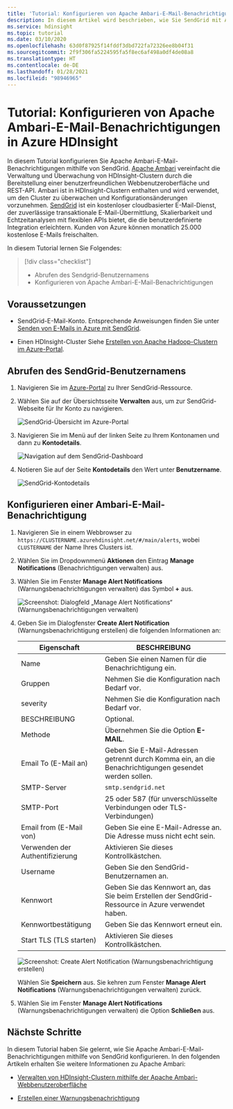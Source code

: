 ```yaml
---
title: 'Tutorial: Konfigurieren von Apache Ambari-E-Mail-Benachrichtigungen in Azure HDInsight'
description: In diesem Artikel wird beschrieben, wie Sie SendGrid mit Apache Ambari für E-Mail-Benachrichtigungen verwenden.
ms.service: hdinsight
ms.topic: tutorial
ms.date: 03/10/2020
ms.openlocfilehash: 63d0f87925f14fddf3dbd722fa72326ee8b04f31
ms.sourcegitcommit: 2f9f306fa5224595fa5f8ec6af498a0df4de08a8
ms.translationtype: HT
ms.contentlocale: de-DE
ms.lasthandoff: 01/28/2021
ms.locfileid: "98946965"
---
```

# <a name="tutorial-configure-apache-ambari-email-notifications-in-azure-hdinsight"></a>Tutorial: Konfigurieren von Apache Ambari-E-Mail-Benachrichtigungen in Azure HDInsight

In diesem Tutorial konfigurieren Sie Apache Ambari-E-Mail-Benachrichtigungen mithilfe von SendGrid. [Apache Ambari](./hdinsight-hadoop-manage-ambari.md) vereinfacht die Verwaltung und Überwachung von HDInsight-Clustern durch die Bereitstellung einer benutzerfreundlichen Webbenutzeroberfläche und REST-API. Ambari ist in HDInsight-Clustern enthalten und wird verwendet, um den Cluster zu überwachen und Konfigurationsänderungen vorzunehmen. [SendGrid](https://sendgrid.com/solutions/) ist ein kostenloser cloudbasierter E-Mail-Dienst, der zuverlässige transaktionale E-Mail-Übermittlung, Skalierbarkeit und Echtzeitanalysen mit flexiblen APIs bietet, die die benutzerdefinierte Integration erleichtern. Kunden von Azure können monatlich 25.000 kostenlose E-Mails freischalten.

In diesem Tutorial lernen Sie Folgendes:

> [!div class="checklist"]
> * Abrufen des Sendgrid-Benutzernamens
> * Konfigurieren von Apache Ambari-E-Mail-Benachrichtigungen

## <a name="prerequisites"></a>Voraussetzungen

* SendGrid-E-Mail-Konto. Entsprechende Anweisungen finden Sie unter [Senden von E-Mails in Azure mit SendGrid](../sendgrid-dotnet-how-to-send-email.md).

* Einen HDInsight-Cluster Siehe [Erstellen von Apache Hadoop-Clustern im Azure-Portal](./hdinsight-hadoop-create-linux-clusters-portal.md).

## <a name="obtain-sendgrid-username"></a>Abrufen des SendGrid-Benutzernamens

1. Navigieren Sie im [Azure-Portal](https://portal.azure.com) zu Ihrer SendGrid-Ressource.

1. Wählen Sie auf der Übersichtsseite **Verwalten** aus, um zur SendGrid-Webseite für Ihr Konto zu navigieren.

    ![SendGrid-Übersicht im Azure-Portal](./media/apache-ambari-email/azure-portal-sendgrid-manage.png)

1. Navigieren Sie im Menü auf der linken Seite zu Ihrem Kontonamen und dann zu **Kontodetails**.

    ![Navigation auf dem SendGrid-Dashboard](./media/apache-ambari-email/sendgrid-dashboard-navigation.png)

1. Notieren Sie auf der Seite **Kontodetails** den Wert unter **Benutzername**.

    ![SendGrid-Kontodetails](./media/apache-ambari-email/sendgrid-account-details.png)

## <a name="configure-ambari-e-mail-notification"></a>Konfigurieren einer Ambari-E-Mail-Benachrichtigung

1. Navigieren Sie in einem Webbrowser zu `https://CLUSTERNAME.azurehdinsight.net/#/main/alerts`, wobei `CLUSTERNAME` der Name Ihres Clusters ist.

1. Wählen Sie im Dropdownmenü **Aktionen** den Eintrag **Manage Notifications** (Benachrichtigungen verwalten) aus.

1. Wählen Sie im Fenster **Manage Alert Notifications** (Warnungsbenachrichtigungen verwalten) das Symbol **+** aus.

    ![Screenshot: Dialogfeld „Manage Alert Notifications“ (Warnungsbenachrichtigungen verwalten)](./media/apache-ambari-email/azure-portal-create-notification.png)

1. Geben Sie im Dialogfenster **Create Alert Notification** (Warnungsbenachrichtigung erstellen) die folgenden Informationen an:

    |Eigenschaft |BESCHREIBUNG |
    |---|---|
    |Name|Geben Sie einen Namen für die Benachrichtigung ein.|
    |Gruppen|Nehmen Sie die Konfiguration nach Bedarf vor.|
    |severity|Nehmen Sie die Konfiguration nach Bedarf vor.|
    |BESCHREIBUNG|Optional.|
    |Methode|Übernehmen Sie die Option **E-MAIL**.|
    |Email To (E-Mail an)|Geben Sie E-Mail-Adressen getrennt durch Komma ein, an die Benachrichtigungen gesendet werden sollen.|
    |SMTP-Server|`smtp.sendgrid.net`|
    |SMTP-Port|25 oder 587 (für unverschlüsselte Verbindungen oder TLS-Verbindungen)|
    |Email from (E-Mail von)|Geben Sie eine E-Mail-Adresse an. Die Adresse muss nicht echt sein.|
    |Verwenden der Authentifizierung|Aktivieren Sie dieses Kontrollkästchen.|
    |Username|Geben Sie den SendGrid-Benutzernamen an.|
    |Kennwort|Geben Sie das Kennwort an, das Sie beim Erstellen der SendGrid-Ressource in Azure verwendet haben.|
    |Kennwortbestätigung|Geben Sie das Kennwort erneut ein.|
    |Start TLS (TLS starten)|Aktivieren Sie dieses Kontrollkästchen.|

    ![Screenshot: Create Alert Notification (Warnungsbenachrichtigung erstellen)](./media/apache-ambari-email/ambari-create-alert-notification.png)

    Wählen Sie **Speichern** aus. Sie kehren zum Fenster **Manage Alert Notifications** (Warnungsbenachrichtigungen verwalten) zurück.

1. Wählen Sie im Fenster **Manage Alert Notifications** (Warnungsbenachrichtigungen verwalten) die Option **Schließen** aus.

## <a name="next-steps"></a>Nächste Schritte

In diesem Tutorial haben Sie gelernt, wie Sie Apache Ambari-E-Mail-Benachrichtigungen mithilfe von SendGrid konfigurieren. In den folgenden Artikeln erhalten Sie weitere Informationen zu Apache Ambari:

* [Verwalten von HDInsight-Clustern mithilfe der Apache Ambari-Webbenutzeroberfläche](./hdinsight-hadoop-manage-ambari.md)

* [Erstellen einer Warnungsbenachrichtigung](https://docs.cloudera.com/HDPDocuments/Ambari-latest/managing-and-monitoring-ambari/content/amb_create_an_alert_notification.html)